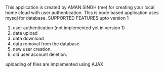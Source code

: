 This application is created by AMAN SINGH (me) for creating your local home cloud with user authentication. 
This is node based application uses mysql for database.
 SUPPORTED FEATURES upto version 1
 1) user authentication (not implemented yet in version 1)
 2) data upload 
 3) data download 
 4) data removal from the database. 
 5) new user creation. 
 6) old user account deletion.
 
 uploading of files are implemented using AJAX
